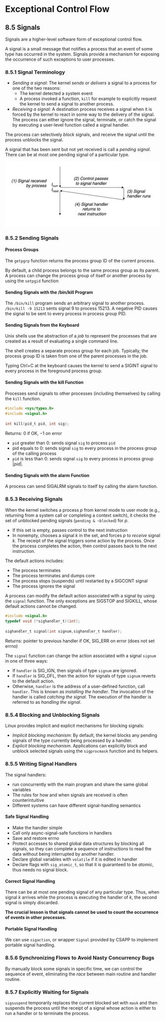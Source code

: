 # Exceptional Control Flow
## 8.5 Signals
Signals are a higher-level software form of exceptional control flow.

A signal is a small message that notifies a process that an event of some type has occurred in the system. Signals provide a mechanism for exposing the occurrence of such exceptions to user processes.

### 8.5.1 Signal Terminology
+ *Sending a signal*: The kernel *sends* or *delivers* a signal to a process for one of the two reasons:
	+ The kernel detected a system event
	+ A process invoked a function, `kill` for example to explicitly request the kernel to send a signal to another process.
+ *Receiving a signal*: A destination process receives a signal when it is forced by the kernel to react in some way to the delivery of the signal. The process can either ignore the signal, terminate, or catch the signal by executing a user-level function called a signal handler.

The process can selectively *block* signals, and receive the signal until the process unblocks the signal.

A signal that has been sent but not yet received is call a *pending signal*. There can be at most one pending signal of a particular type.

![](figures/figure8.27_signal_handling.png)
### 8.5.2 Sending Signals
#### Process Groups
The `getpgrp` function returns the process group ID of the current process.

By default, a child process belongs to the same process group as its parent. A process can change the process group of itself or another process by using the `setpgid` function

#### Sending Signals with the /bin/kill Program
The `/bin/kill` program sends an arbitrary signal to another process.
`/bin/kill -9 15213` sents signal 9 to process 15213. A negative PID causes the signal to be sent to every process in process group PID.

#### Sending Signals from the Keyboard
Unix shells use the abstraction of a *job* to represent the processes that are created as a result of evaluating a single command line.

The shell creates a separate process group for each job. Typically, the process group ID is taken from one of the parent processes in the job.

Typing Ctrl+C at the keyboard causes the kernel to send a SIGINT signal to every process in the foreground process group.

#### Sending Signals with the kill Function
Processes send signals to other processes (including themselves) by calling the `kill` function.
```c
#include <sys/types.h>
#include <signal.h>

int kill(pid_t pid, int sig);
```
Returns: 0 if OK, −1 on error

+ `pid` greater than 0: sends signal `sig` to process `pid`
+ pid equals to 0: sends signal `sig` to every process in the process group of the calling process
+ `pid` is less than 0: sends signal `sig` to every process in process group $|pid|$.

#### Sending Signals with the alarm Function
A process can send SIGALRM signals to itself by calling the alarm function.

### 8.5.3 Receiving Signals
When the kernel switches a process $p$ from kernel mode to user mode (e.g., returning from a system call or completing a context switch), it checks the set of unblocked pending signals (`pending & ~blocked`) for $p$. 
+ If this set is empty, passes control to the next instruction
+ In nonempty, chooses a signal $k$ in the set, and forces $p$ to *receive* signal $k$. The receipt of the signal triggers some action by the process. Once the process completes the action, then control passes back to the next instruction.

The default actions includes:
+ The process terminates
+ The process terminates and dumps core
+ The process stops (suspends) until restarted by a SIGCONT signal
+ The process ignores the signal

A process can modify the default action associated with a signal by using the `signal` function. The only exceptions are SIGSTOP and SIGKILL, whose default actions cannot be changed.

```c
#include <signal.h>
typedef void (*sighandler_t)(int);

sighandler_t signal(int signum,sighandler_t handler);
```
Returns: pointer to previous handler if OK, SIG_ERR on error (does not set errno)

The `signal` function can change the action associated with a signal `signum` in one of three ways:
+ If `handler` is SIG_IGN, then signals of type `signum` are ignored.
+ If `handler` is SIG_DFL, then the action for signals of type `signum` reverts to the default action.
+ Otherwise, `handler` is the address of a user-defined function, call `handler`. This is known as *installing the handler*. The invocation of the handler is called *catching the signal*. The execution of the handler is referred to as *handling the signal*.

### 8.5.4 Blocking and Unblocking Signals
Linux provides implicit and explicit mechanisms for blocking signals:
+ *Implicit blocking mechanism*: By default, the kernel blocks any pending signals of the type currently being processed by a handler.
+ *Explicit blocking mechanism*. Applications can explicitly block and unblock selected signals using the `sigprocmask` function and its helpers.

### 8.5.5 Writing Signal Handlers
The signal handlers:
+ run concurrently with the main program and share the same global variables
+ The rules for how and when signals are received is often counterintuitive
+ Different systems can have different signal-handling semantics

#### Safe Signal Handling
+ Make the handler simple
+ Call only async-signal-safe functions in handlers
+ Save and restore errno
+ Protect accesses to shared global data structures by blocking all signals, so they can complete a sequence of instructions to read the data without being interrupted by another handler.
+ Declare global variables with `volatile` if it is edited in handler
+ Declare flags with `sig_atomic_t`, so that it is guaranteed to be *atomic*, thus needs no signal block.

#### Correct Signal Handling
There can be at most one pending signal of any particular type. Thus, when signal $k$ arrives while the process is executing the handler of $k$, the second signal is simply discarded.

**The crucial lesson is that signals cannot be used to count the occurrence of events in other processes.**

#### Portable Signal Handling
We can use `sigaction`, or wrapper `Signal` provided by CSAPP to implement portable signal handling.

### 8.5.6 Synchronizing Flows to Avoid Nasty Concurrency Bugs
By manually block some signals in specific time, we can control the sequence of event, eliminating the *race* between main routine and handler routine.

### 8.5.7 Explicitly Waiting for Signals
`sigsuspend` temporarily replaces the current blocked set with `mask` and then suspends the process until the receipt of a signal whose action is either to run a handler or to terminate the process.